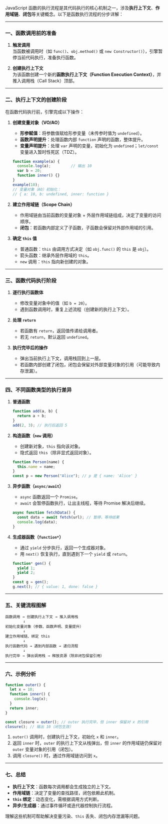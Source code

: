 JavaScript 函数的执行流程是其代码执行的核心机制之一，涉及**执行上下文**、**作用域链**、**闭包**等关键概念。以下是函数执行流程的分步详解：

---

### 一、函数调用前的准备
1. **触发调用**  
   当函数被调用时（如 `func()`、`obj.method()` 或 `new Constructor()`），引擎暂停当前代码执行，准备执行函数。

2. **创建执行上下文**  
   为该函数创建一个新的**函数执行上下文（Function Execution Context）**，并推入调用栈（Call Stack）顶部。

---

### 二、执行上下文的创建阶段
在函数代码执行前，引擎完成以下操作：
1. **创建变量对象（VO/AO）**  
   - **形参赋值**：将参数值赋给形参变量（未传参时值为 `undefined`）。  
   - **函数声明提升**：处理函数内部 `function` 声明的函数，整体提升。  
   - **变量声明提升**：处理 `var` 声明的变量，初始化为 `undefined`；`let/const` 变量进入暂时性死区（TDZ）。

   ```javascript
   function example(a) {
     console.log(a);         // 输出 10
     var b = 20;
     function inner() {}
   }
   example(10);
   // 变量对象（AO）初始化：
   // { a: 10, b: undefined, inner: function }
   ```

2. **建立作用域链（Scope Chain）**  
   - 作用域链由当前函数的变量对象 + 外层作用域链组成，决定了变量的访问顺序。  
   - **闭包**：若函数内部定义了子函数，子函数会保留对外部作用域的引用。

3. **确定 `this` 值**  
   - 普通函数：`this` 由调用方式决定（如 `obj.func()` 的 `this` 是 `obj`）。  
   - 箭头函数：继承外层作用域的 `this`。  
   - `new` 调用：`this` 指向新创建的对象。

---

### 三、函数代码执行阶段
1. **逐行执行函数体**  
   - 修改变量对象中的值（如 `b = 20`）。  
   - 遇到函数调用时，重复上述流程（创建新的执行上下文）。

2. **处理 `return`**  
   - 若函数有 `return`，返回值传递给调用者。  
   - 若无 `return`，默认返回 `undefined`。

3. **执行完毕后的操作**  
   - 弹出当前执行上下文，调用栈回到上一层。  
   - 若函数内部创建了闭包，闭包会保留对外部变量对象的引用（可能导致内存泄漏）。

---

### 四、不同函数类型的执行差异
1. **普通函数**  
   ```javascript
   function add(a, b) {
     return a + b;
   }
   add(2, 3); // 执行后返回 5
   ```

2. **构造函数（`new` 调用）**  
   - 创建新对象，`this` 指向该对象。  
   - 隐式返回 `this`（除非显式返回对象）。
   ```javascript
   function Person(name) {
     this.name = name;
   }
   const p = new Person("Alice"); // p 是 { name: 'Alice' }
   ```

3. **异步函数（`async/await`）**  
   - `async` 函数返回一个 `Promise`。  
   - `await` 会暂停函数执行，让出主线程，等待 Promise 解决后继续。  
   ```javascript
   async function fetchData() {
     const data = await fetch(url); // 暂停，等待结果
     console.log(data);
   }
   ```

4. **生成器函数（`function*`）**  
   - 通过 `yield` 分步执行，返回一个生成器对象。  
   - 用 `next()` 恢复执行，直到遇到下一个 `yield` 或 `return`。  
   ```javascript
   function* gen() {
     yield 1;
     yield 2;
   }
   const g = gen();
   g.next(); // { value: 1, done: false }
   ```

---

### 五、关键流程图解
```
函数调用 → 创建执行上下文 → 推入调用栈
        ↓
初始化变量对象（参数、函数声明、变量提升）
        ↓
建立作用域链、绑定 this
        ↓
执行函数代码 → 遇到内部函数 → 递归流程
        ↓
执行完毕 → 弹出调用栈 → 释放资源（除非闭包保留引用）
```

---

### 六、示例分析
```javascript
function outer() {
  let x = 10;
  function inner() {
    console.log(x);
  }
  return inner;
}

const closure = outer(); // outer 执行完毕，但 inner 保留对 x 的引用
closure(); // 输出 10（闭包生效）
```

1. `outer()` 调用时，创建执行上下文，初始化 `x` 和 `inner`。  
2. 返回 `inner` 时，`outer` 的执行上下文从栈弹出，但 `inner` 的作用域链仍保留对 `outer` 变量对象的引用（闭包）。  
3. 调用 `closure()` 时，通过作用域链访问到 `x`。

---

### 七、总结
- **执行上下文**：函数每次调用都会生成独立的上下文。  
- **作用域链**：决定了变量的查找路径，闭包依赖此机制。  
- **`this` 绑定**：动态变化，需根据调用方式判断。  
- **异步/生成器**：通过事件循环或迭代器控制执行流程。  

理解这些机制可帮助解决变量污染、`this` 丢失、闭包内存泄漏等问题。